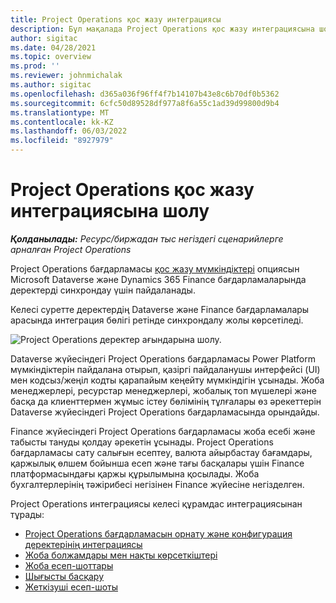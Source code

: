 ```yaml
---
title: Project Operations қос жазу интеграциясы
description: Бұл мақалада Project Operations қос жазу интеграциясына шолу ұсынылады.
author: sigitac
ms.date: 04/28/2021
ms.topic: overview
ms.prod: ''
ms.reviewer: johnmichalak
ms.author: sigitac
ms.openlocfilehash: d365a036f96ff4f7b14107b43e8c6b70df0b5362
ms.sourcegitcommit: 6cfc50d89528df977a8f6a55c1ad39d99800d9b4
ms.translationtype: MT
ms.contentlocale: kk-KZ
ms.lasthandoff: 06/03/2022
ms.locfileid: "8927979"
---
```

# <a name="project-operations-dual-write-integration-overview"></a>Project Operations қос жазу интеграциясына шолу

_**Қолданылады:** Ресурс/биржадан тыс негіздегі сценарийлерге арналған Project Operations_

Project Operations бағдарламасы [қос жазу мүмкіндіктері](/dynamics365/fin-ops-core/dev-itpro/data-entities/dual-write/dual-write-home-page) опциясын Microsoft Dataverse және Dynamics 365 Finance бағдарламаларында деректерді синхрондау үшін пайдаланады.

Келесі суретте деректердің Dataverse және Finance бағдарламалары арасында интеграция бөлігі ретінде синхрондалу жолы көрсетіледі.

![Project Operations деректер ағындарына шолу.](./media/ProjectOperationsFlows.jpg)

Dataverse жүйесіндегі Project Operations бағдарламасы Power Platform мүмкіндіктерін пайдалана отырып, қазіргі пайдаланушы интерфейсі (UI) мен кодсыз/жеңіл кодты қарапайым кеңейту мүмкіндігін ұсынады. Жоба менеджерлері, ресурстар менеджерлері, жобалық топ мүшелері және басқа да клиенттермен жұмыс істеу бөлімінің тұлғалары өз әрекеттерін Dataverse жүйесіндегі Project Operations бағдарламасында орындайды.

Finance жүйесіндегі Project Operations бағдарламасы жоба есебі және табысты тануды қолдау әрекетін ұсынады. Project Operations бағдарламасы сату салығын есептеу, валюта айырбастау бағамдары, қаржылық өлшем бойынша есеп және тағы басқалары үшін Finance платформасындағы қаржы құрылымына қосылады. Жоба бухгалтерлерінің тәжірибесі негізінен Finance жүйесіне негізделген.

Project Operations интеграциясы келесі құрамдас интеграциясынан тұрады:


- [Project Operations бағдарламасын орнату және конфигурация деректерінің интеграциясы](resource-dual-write-setup-integration.md) 
- [Жоба болжамдары мен нақты көрсеткіштері](resource-dual-write-estimates-actuals.md)
- [Жоба есеп-шоттары](resource-dual-write-project-invoice.md)
- [Шығысты басқару](resource-dual-write-expense.md)
- [Жеткізуші есеп-шоты](resource-dual-write-vendor-invoice.md)
